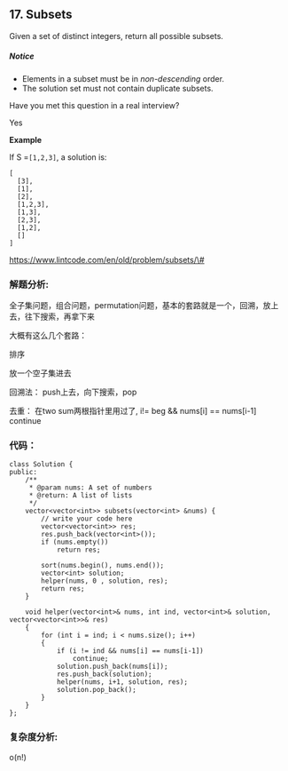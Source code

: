 ## 17. Subsets

Given a set of distinct integers, return all possible subsets.

##### Notice

* Elements in a subset must be in
  _non-descending_
  order.
* The solution set must not contain duplicate subsets.

Have you met this question in a real interview?

Yes

**Example**

If S =`[1,2,3]`, a solution is:

```
[
  [3],
  [1],
  [2],
  [1,2,3],
  [1,3],
  [2,3],
  [1,2],
  []
]
```

https://www.lintcode.com/en/old/problem/subsets/\#

### 解题分析:

全子集问题，组合问题，permutation问题，基本的套路就是一个，回溯，放上去，往下搜索，再拿下来

大概有这么几个套路：

排序

放一个空子集进去

回溯法： push上去，向下搜索，pop

去重： 在two sum两根指针里用过了, i!= beg && nums\[i\] == nums\[i-1\] continue

### 代码：

```
class Solution {
public:
    /**
     * @param nums: A set of numbers
     * @return: A list of lists
     */
    vector<vector<int>> subsets(vector<int> &nums) {
        // write your code here
        vector<vector<int>> res; 
        res.push_back(vector<int>());
        if (nums.empty())
            return res;
        
        sort(nums.begin(), nums.end());
        vector<int> solution;
        helper(nums, 0 , solution, res);
        return res;
    }
    
    void helper(vector<int>& nums, int ind, vector<int>& solution, vector<vector<int>>& res)
    {
        for (int i = ind; i < nums.size(); i++)
        {
            if (i != ind && nums[i] == nums[i-1])
                continue;
            solution.push_back(nums[i]);
            res.push_back(solution);
            helper(nums, i+1, solution, res);
            solution.pop_back();
        }
    }
};
```

### 复杂度分析:

o\(n!\)

